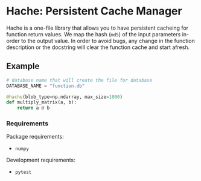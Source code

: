 # Hache: Persistent Cache Manager

Hache is a one-file library that allows you to have persistent cacheing for
function return values. We map the hash (`md5`) of the input parameters
in-order to the output value. In order to avoid bugs, any change in the
function description or the docstring will clear the function cache and start
afresh.


## Example
```py
# database name that will create the file for database
DATABASE_NAME = "function.db"

@hache(blob_type=np.ndarray, max_size=1000)
def multiply_matrix(a, b):
    return a @ b
```

### Requirements

Package requirements:
- `numpy`

Development requirements:
- `pytest`
